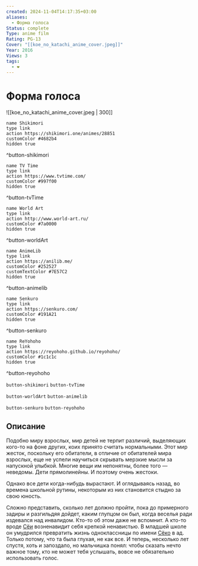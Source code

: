 ```yaml
---
created: 2024-11-04T14:17:35+03:00
aliases:
  - Форма голоса
Status: complete
Type: anime film
Rating: PG-13
Cover: "[[koe_no_katachi_anime_cover.jpeg]]"
Year: 2016
Views: 3
tags:
  - ❤
---
```


# Форма голоса

![[koe_no_katachi_anime_cover.jpeg | 300]]

```button
name Shikimori
type link
action https://shikimori.one/animes/28851
customColor #4682b4
hidden true
```
^button-shikimori

```button
name TV Time
type link
action https://www.tvtime.com/
customColor #997f00
hidden true
```
^button-tvTime

```button
name World Art
type link
action http://www.world-art.ru/
customColor #7a0000
hidden true
```
^button-worldArt

```button
name AnimeLib
type link
action https://anilib.me/
customColor #252527
customTextColor #7E57C2
hidden true
```
^button-animelib

```button
name Senkuro
type link
action https://senkuro.com/
customColor #191A21
hidden true
```
^button-senkuro

```button
name ReYohoho
type link
action https://reyohoho.github.io/reyohoho/
customColor #1c1c1c
hidden true
```
^button-reyohoho

`button-shikimori` `button-tvTime`

`button-worldArt` `button-animelib`

`button-senkuro` `button-reyohoho`

## Описание

Подобно миру взрослых, мир детей не терпит различий, выделяющих кого-то на фоне других, коих принято считать нормальными. Этот мир жесток, поскольку его обитатели, в отличие от обитателей мира взрослых, еще не успели научиться скрывать мерзкие мысли за напускной улыбкой. Многие вещи им непонятны, более того — неведомы. Дети прямолинейны. И поэтому очень жестоки.

Однако все дети когда-нибудь вырастают. И оглядываясь назад, во времена школьной рутины, некоторым из них становится стыдно за свою юность.

Сложно представить, сколько лет должно пройти, пока до примерного задиры и разгильдяя дойдет, каким глупцом он был, когда веселья ради издевался над инвалидом. Кто-то об этом даже не вспомнит. А кто-то вроде [Сёи](https://shikimori.one/characters/80491-shouya-ishida) возненавидит себя крепкой ненавистью. В младшей школе он умудрился превратить жизнь одноклассницы по имени [Сёко](https://shikimori.one/characters/80243-shouko-nishimiya) в ад. Только потому, что та была глухая, не как все. И теперь, несколько лет спустя, хоть и запоздало, но мальчишка понял: чтобы сказать нечто важное тому, кто не может тебя услышать, вовсе не обязательно использовать голос.
